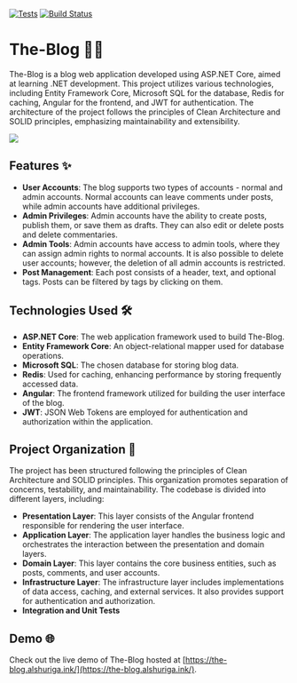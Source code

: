 [![Tests](https://github.com/alshuriga/the-blog/actions/workflows/tests.yml/badge.svg)](https://github.com/alshuriga/the-blog/actions/workflows/tests.yml) [![Build Status](https://jenkins.alshuriga.ink/buildStatus/icon?job=the-blog)](https://jenkins.alshuriga.ink/view/all/job/the-blog/)
# The-Blog 👨‍💻

The-Blog is a blog web application developed using ASP.NET Core, aimed at learning .NET development. This project utilizes various technologies, including Entity Framework Core, Microsoft SQL for the database, Redis for caching, Angular for the frontend, and JWT for authentication. The architecture of the project follows the principles of Clean Architecture and SOLID principles, emphasizing maintainability and extensibility.

<kbd>
  <img src="https://user-images.githubusercontent.com/8162224/253225123-5aea76c8-9f75-4f46-ad49-4bd1a37e3130.png">
</kbd>


## Features ✨ 

- **User Accounts**: The blog supports two types of accounts - normal and admin accounts. Normal accounts can leave comments under posts, while admin accounts have additional privileges. 
- **Admin Privileges**: Admin accounts have the ability to create posts, publish them, or save them as drafts. They can also edit or delete posts and delete commentaries.
- **Admin Tools**: Admin accounts have access to admin tools, where they can assign admin rights to normal accounts. It is also possible to delete user accounts; however, the deletion of all admin accounts is restricted.
- **Post Management**: Each post consists of a header, text, and optional tags. Posts can be filtered by tags by clicking on them. 

## Technologies Used 🛠️

- **ASP.NET Core**: The web application framework used to build The-Blog.
- **Entity Framework Core**: An object-relational mapper used for database operations.
- **Microsoft SQL**: The chosen database for storing blog data.
- **Redis**: Used for caching, enhancing performance by storing frequently accessed data.
- **Angular**: The frontend framework utilized for building the user interface of the blog.
- **JWT**: JSON Web Tokens are employed for authentication and authorization within the application.

## Project Organization 📂

The project has been structured following the principles of Clean Architecture and SOLID principles. This organization promotes separation of concerns, testability, and maintainability. The codebase is divided into different layers, including:

- **Presentation Layer**: This layer consists of the Angular frontend responsible for rendering the user interface.
- **Application Layer**: The application layer handles the business logic and orchestrates the interaction between the presentation and domain layers.
- **Domain Layer**: This layer contains the core business entities, such as posts, comments, and user accounts.
- **Infrastructure Layer**: The infrastructure layer includes implementations of data access, caching, and external services. It also provides support for authentication and authorization.
- **Integration and Unit Tests**

## Demo 🌐

Check out the live demo of The-Blog hosted at [https://the-blog.alshuriga.ink/](https://the-blog.alshuriga.ink/).

